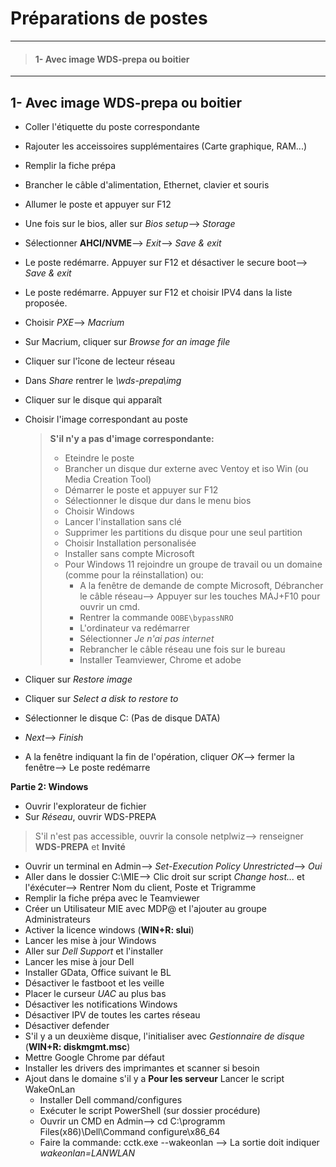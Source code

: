 # **Préparations de postes**
_____
>#### 1- Avec image WDS-prepa ou boitier
____
## **1- Avec image WDS-prepa ou boitier**
- Coller l'étiquette du poste correspondante
- Rajouter les acceissoires supplémentaires (Carte graphique, RAM...)
- Remplir la fiche prépa
- Brancher le câble d'alimentation, Ethernet, clavier et souris
- Allumer le poste et appuyer sur F12
- Une fois sur le bios, aller sur _Bios setup_--> _Storage_
- Sélectionner **AHCI/NVME**--> _Exit_--> _Save & exit_
- Le poste redémarre. Appuyer sur F12 et désactiver le secure boot--> _Save & exit_
- Le poste redémarre. Appuyer sur F12 et choisir IPV4 dans la liste proposée.
- Choisir _PXE_--> _Macrium_
- Sur Macrium, cliquer sur _Browse for an image file_
- Cliquer sur l'îcone de lecteur réseau
- Dans _Share_ rentrer le _\\wds-prepa\img_
- Cliquer sur le disque qui apparaît
- Choisir l'image correspondant au poste

  >**S'il n'y a pas d'image correspondante:**
  > - Eteindre le poste
  > - Brancher un disque dur externe avec Ventoy et iso Win (ou Media Creation Tool)
  > - Démarrer le poste et appuyer sur F12
  > - Sélectionner le disque dur dans le menu bios
  > - Choisir Windows
  > - Lancer l'installation sans clé
  > - Supprimer les partitions du disque pour une seul partition
  > - Choisir Installation personalisée
  > - Installer sans compte Microsoft
  > - Pour Windows 11 rejoindre un groupe de travail ou un domaine (comme pour la réinstallation) ou:
  >   - A la fenêtre de demande de compte Microsoft, Débrancher le câble réseau--> Appuyer sur les touches MAJ+F10 pour ouvrir un cmd.
  >   - Rentrer la commande `OOBE\bypassNRO`
  >   - L'ordinateur va redémarrer
  >   - Sélectionner _Je n'ai pas internet_
  >   - Rebrancher le câble réseau une fois sur le bureau
  >   - Installer Teamviewer, Chrome et adobe

- Cliquer sur _Restore image_
- Cliquer sur _Select a disk to restore to_
- Sélectionner le disque C: (Pas de disque DATA)
- _Next_--> _Finish_
- A la fenêtre indiquant la fin de l'opération, cliquer _OK_--> fermer la fenêtre--> Le poste redémarre

**Partie 2: Windows**
- Ouvrir l'explorateur de fichier
- Sur _Réseau_, ouvrir WDS-PREPA
> S'il n'est pas accessible, ouvrir la console netplwiz--> renseigner **WDS-PREPA** et **Invité**
- Ouvrir un terminal en Admin--> _Set-Execution Policy Unrestricted_--> _Oui_
- Aller dans le dossier C:\MIE--> Clic droit sur script _Change host..._ et l'éxécuter--> Rentrer Nom du client, Poste et Trigramme
- Remplir la fiche prépa avec le Teamviewer
- Créer un Utilisateur MIE avec MDP@ et l'ajouter au groupe Administrateurs
- Activer la licence windows (**WIN+R: slui**)
- Lancer les mise à jour Windows
- Aller sur _Dell Support_ et l'installer
- Lancer les mise à jour Dell
- Installer GData, Office suivant le BL
- Désactiver le fastboot et les veille
- Placer le curseur _UAC_ au plus bas
- Désactiver les notifications Windows
- Désactiver IPV de toutes les cartes réseau
- Désactiver defender
- S'il y a un deuxième disque, l'initialiser avec _Gestionnaire de disque_ (**WIN+R: diskmgmt.msc**)
- Mettre Google Chrome par défaut
- Installer les drivers des imprimantes et scanner si besoin
- Ajout dans le domaine s'il y a
**Pour les serveur**
  Lancer le script WakeOnLan
  - Installer Dell command/configures
  - Exécuter le script PowerShell (sur dossier procédure)
  - Ouvrir un CMD en Admin--> cd C:\programm Files(x86)\Dell\Command configure\x86_64
  - Faire la commande: cctk.exe --wakeonlan --> La sortie doit indiquer _wakeonlan=LANWLAN_
